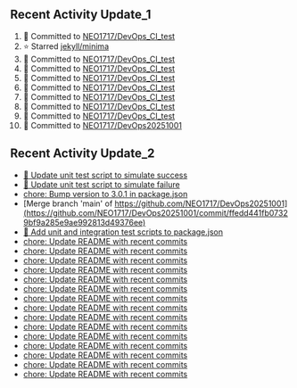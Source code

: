 
## Recent Activity Update_1
<!--START_SECTION:activity-->
1. 🚀 Committed to [NEO1717/DevOps_CI_test](https://github.com/NEO1717/DevOps_CI_test/commit/0841ad7d00dbe12af3bbb70b323a175f2dc3b7d3)
2. ⭐ Starred [jekyll/minima](https://github.com/jekyll/minima)
3. 🚀 Committed to [NEO1717/DevOps_CI_test](https://github.com/NEO1717/DevOps_CI_test/commit/6bac7458d982893d5c9cd4b3cfb3d9a6f43f7449)
4. 🚀 Committed to [NEO1717/DevOps_CI_test](https://github.com/NEO1717/DevOps_CI_test/commit/7d55d051ab06732919ba470c3b60bfc910e6d70c)
5. 🚀 Committed to [NEO1717/DevOps_CI_test](https://github.com/NEO1717/DevOps_CI_test/commit/945842ef6a80a46537e86fd3ccad5b418ef9466c)
6. 🚀 Committed to [NEO1717/DevOps_CI_test](https://github.com/NEO1717/DevOps_CI_test/commit/0afb5e0944f6354d1ffb9efc0dd3c5b6cbc54f05)
7. 🚀 Committed to [NEO1717/DevOps_CI_test](https://github.com/NEO1717/DevOps_CI_test/commit/9d08db554bb8d87ad8a82a00e6cc6e8065f1d26a)
8. 🚀 Committed to [NEO1717/DevOps_CI_test](https://github.com/NEO1717/DevOps_CI_test/commit/e6cb1f3924f3d29b91729a201c0d6bb53167ab35)
9. 🚀 Committed to [NEO1717/DevOps_CI_test](https://github.com/NEO1717/DevOps_CI_test/commit/1da6cfb4cb7dc0636583570bebda1a1a2e841d82)
10. 🚀 Committed to [NEO1717/DevOps20251001](https://github.com/NEO1717/DevOps20251001/commit/ecfcd7b3964011e7da8091939dac85ae050256f6)
<!--END_SECTION:activity-->



## Recent Activity Update_2
<!-- LATEST_COMMITS:START -->
- [🔧 Update unit test script to simulate success](https://github.com/NEO1717/DevOps20251001/commit/02eff6241141092a387e6bf43c84150190fc51b6)
- [🔧 Update unit test script to simulate failure](https://github.com/NEO1717/DevOps20251001/commit/b5d7a6ad182e9e73d4b217ec5476c50eed541cdb)
- [chore: Bump version to 3.0.1 in package.json](https://github.com/NEO1717/DevOps20251001/commit/228e08ee4a4b91f01d5db023c7058578a33e1952)
- [Merge branch &#39;main&#39; of https://github.com/NEO1717/DevOps20251001](https://github.com/NEO1717/DevOps20251001/commit/ffedd441fb07329bf9a285e9ae992813d49376ee)
- [🔧 Add unit and integration test scripts to package.json](https://github.com/NEO1717/DevOps20251001/commit/21b7d1f0e2e04e79475c9674b9a12f70a1da9e98)
- [chore: Update README with recent commits](https://github.com/NEO1717/DevOps20251001/commit/8dac3a746898b7255bab5978a8d04fcccc0cfab2)
- [chore: Update README with recent commits](https://github.com/NEO1717/DevOps20251001/commit/dd402973e59ae84388d070bc183dba3ebd7aea41)
- [chore: Update README with recent commits](https://github.com/NEO1717/DevOps20251001/commit/df22a4e073bffee5afcfdb40c413d65d5326ed88)
- [chore: Update README with recent commits](https://github.com/NEO1717/DevOps20251001/commit/09f8d12f61b0c1987ee9f9c90353335ab7b99d75)
- [chore: Update README with recent commits](https://github.com/NEO1717/DevOps20251001/commit/a00818d2203ffbf66bccbbf93e3fe8ace8c85bf5)
- [chore: Update README with recent commits](https://github.com/NEO1717/DevOps20251001/commit/593843ee59881b46e6e0029c8c932dd0296f3f7e)
- [chore: Update README with recent commits](https://github.com/NEO1717/DevOps20251001/commit/e704c882fb73adc192e8569c59c391060964c62e)
- [chore: Update README with recent commits](https://github.com/NEO1717/DevOps20251001/commit/2b1de143126f4180cc47dbc44c6b93d39f21bd48)
- [chore: Update README with recent commits](https://github.com/NEO1717/DevOps20251001/commit/a73f1eb8ad8954bf401c3a69d2bb9c718a4ffb38)
- [chore: Update README with recent commits](https://github.com/NEO1717/DevOps20251001/commit/a5b865702bc4a3f3d4ff9f8463408b4b4a8c0fdd)
- [chore: Update README with recent commits](https://github.com/NEO1717/DevOps20251001/commit/c3f8265931d096561c82fd89b425ae2e2cadf3ef)
- [chore: Update README with recent commits](https://github.com/NEO1717/DevOps20251001/commit/e1ba6a5000c31098a5c56fd7ccfdd59bf87d869e)
- [chore: Update README with recent commits](https://github.com/NEO1717/DevOps20251001/commit/ab74637c6f8ba76b852dacd6edb7c7239341f271)
- [chore: Update README with recent commits](https://github.com/NEO1717/DevOps20251001/commit/1505b3f22e19dcd022e792fb4402e7a2c8a83bd2)
- [chore: Update README with recent commits](https://github.com/NEO1717/DevOps20251001/commit/28599db514fd307d6f93509f9aad835a4d775d0e)
<!-- LATEST_COMMITS:END -->




